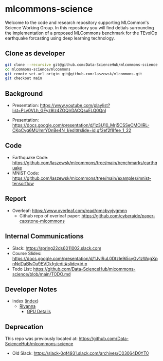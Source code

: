 # mlcommons-science

Welcome to the code and research repository supporting MLCommon's Science Working Group.  In this repository you will find detials surrounding the implementation of a proposed MLCommons benchmark for the TEvolOp earthquake forcasting using deep learning technology.  

## Clone as developer

```bash
git clone --recursive git@github.com:Data-ScienceHub/mlcommons-science.git
cd mlcommons-science/mlcommons
git remote set-url origin git@github.com:laszewsk/mlcommons.git
git checkout main
```


## Background

* Presentation: https://www.youtube.com/playlist?list=PLy0VLh_GFyz9lz4ZOQIrDACQsuELQ0QnI

* Presentation: <https://docs.google.com/presentation/d/1z3U10_Mrj5CSSeCMOllRL-CKpCvg6MUlmrYOnBe4N_I/edit#slide=id.gf2ef2f8fee_1_22>

## Code

* Earthquake Code: https://github.com/laszewsk/mlcommons/tree/main/benchmarks/earthquake
* MNIST Code: https://github.com/laszewsk/mlcommons/tree/main/examples/mnist-tensorflow


## Report

* Overleaf: <https://www.overleaf.com/read/qmcbyyjvgmnn>
  * Github repo of overleaf paper: <https://github.com/cyberaide/paper-capstone-mlcommons>

## Internal Communications

* Slack: <https://spring22ds6011002.slack.com>
* Course Slides: <https://docs.google.com/presentation/d/1JvlRuL0Dtzle9i5cyGv1zWqgXpnNdDaBlvOu9EVDkfg/edit#slide=id.p>
* Todo List: https://github.com/Data-ScienceHub/mlcommons-science/blob/main/TODO.md

## Developer Notes

* Index ([index](./docs/index.md))
  * [Rivanna](./docs/rivanna-notes.md)
    * [GPU Details](./docs/rivanna-a100.md)


## Deprecation

This repo was previously located at: https://github.com/Data-ScienceHub/mlcommons-science

* Old Slack: https://slack-0qf4931.slack.com/archives/C03064D0YT0

